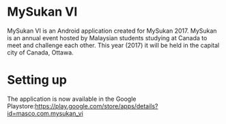 # MySukan VI #

MySukan VI is an Android application created for MySukan 2017. MySukan is an annual event hosted by Malaysian students studying at Canada to meet and challenge each other. This year (2017) it will be held in the capital city of Canada, Ottawa.

# Setting up #
The application is now available in the Google Playstore:https://play.google.com/store/apps/details?id=masco.com.mysukan_vi

